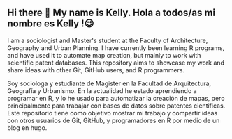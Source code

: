 ## Hi there 👋 My name is Kelly. Hola a todos/as mi nombre es Kelly !😉

<!--
**kellyyubini/kellyyubini** is a ✨ _special_ ✨ repository because its `README.md` (this file) appears on your GitHub profile.
-->


I am a sociologist and Master's student at the Faculty of Architecture, Geography and Urban Planning. I have currently been learning R programs, and have used it to automate map creation, but mainly to work with scientific patent databases. This repository aims to showcase my work and share ideas with other Git, GitHub users, and R programmers.

Soy sociologa y estudiante de Magister en la Facultad de Arquitectura, Geografía y Urbanismo. 
En la actualidad he estado aprendiendo a programar en R, y lo he usado para automatizar la creación de mapas, pero principalmente para trabajar con bases de datos sobre patentes cientificas. Este repositorio tiene como objetivo mostrar mi trabajo y compartir ideas con otros usuarios de Git, GitHub, y programadores en R por medio de un blog en hugo.

  
